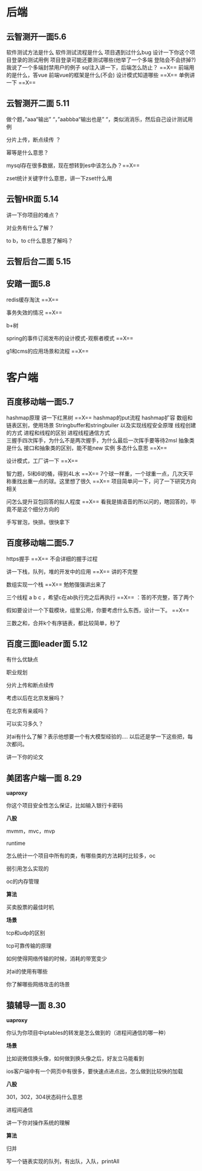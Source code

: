 # 后端

## 云智测开一面5.6

软件测试方法是什么
软件测试流程是什么
项目遇到过什么bug
设计一下你这个项目登录的测试用例
项目登录可能还要测试哪些(他举了一个多端
登陆会不会挤掉?)
我说了一个多端封禁用户的例子 
sql注入讲一下，后端怎么防止？ ==X==
前端用的是什么，答vue
前端vue的框架是什么(不会)
设计模式知道哪些 ==X==
单例讲一下 ==X==

## 云智测开二面 5.11

做个题，”aaa“输出” “，”aabbba“输出也是” “，类似消消乐，然后自己设计测试用例

分片上传，断点续传 ？

幂等是什么意思？

mysql存在很多数据，现在想转到es中该怎么办？==X==

zset统计关键字什么意思，讲一下zset什么用

## 云智HR面 5.14

讲一下你项目的难点？

对业务有什么了解？

to b，to c什么意思了解吗？

## 云智后台二面 5.15

## 安踏一面5.8

redis缓存淘汰 ==X==

事务失效的情况 ==X==

b+树

spring的事件订阅发布的设计模式-观察者模式 ==X==

g1和cms的应用场景和流程 ==X==

# 客户端

## 百度移动端一面5.7

hashmap原理
讲一下红黑树  ==X==
hashmap的put流程
hashmap扩容
数组和链表区别，使用场景
Stringbuffer和stringbuiler  以及实现线程安全原理
线程创建的方式 
进程和线程的区别
进程线程通信方式  
三握手四次挥手，为什么不是两次握手，为什么最后一次挥手要等待2msl
抽象类是什么 
接口和抽象类的区别，能不能new 实例
多态什么意思 ==X==

设计模式，工厂讲一下 ==X==

智力题，5l和6l的桶，得到4L水 ==X== 
7个球一样重，一个球重一点，几次天平称重找出重一点的球。这里想了很久 ==X==
项目简单问一下，问了一下研究方向相关

问怎么提升豆包回答的拟人程度 ==X== 看我是搞语音的所以问的，瞎回答的，毕竟不是这个细分方向的

手写冒泡，快排。很快拿下

## 百度移动端二面5.7

https握手 ==X== 不会详细的握手过程

讲一下栈，队列，堆的开发中的应用 ==X== 讲的不完整

数组实现一个栈 ==X== 勉勉强强讲出来了

三个线程 a b c ，希望c在ab执行完之后再执行  ==X== ：答的不完整，答了两个

假如要设计一个下载模块，组里公用，你要考虑什么东西，设计一下。 ==X==

三数之和，合并k个有序链表，都比较简单，秒了

## 百度三面leader面 5.12

有什么优缺点

职业规划

分片上传和断点续传

考虑以后在北京发展吗？

在北京有亲戚吗？

可以实习多久？

对ai有什么了解？表示他想要一个有大模型经验的.... 以后还是学一下这些把，每次都问。

讲一下你的论文

## 美团客户端一面 8.29

**uaproxy**

你这个项目安全性怎么保证，比如输入银行卡密码

**八股**

mvmm，mvc，mvp

runtime

怎么统计一个项目中所有的类，有哪些类的方法耗时比较多，oc

弱引用怎么实现的

oc的内存管理

**算法**

买卖股票的最佳时机

**场景**

tcp和udp的区别

tcp可靠传输的原理

如何使得网络传输的时候，消耗的带宽变少

对ai的使用有哪些

你了解哪些网络攻击的场景

## 猿辅导一面 8.30

**uaproxy**

你认为你项目中iptables的转发是怎么做到的（进程间通信的哪一种）

**场景**

比如说微信换头像，如何做到换头像之后，好友立马能看到

ios客户端中有一个网页中有很多，要快速点进点出，怎么做到比较快的加载

**八股**

301，302，304状态码什么意思

进程间通信

讲一下你对操作系统的理解 

**算法**

归并

写一个链表实现的队列，有出队，入队，printAll
